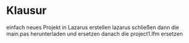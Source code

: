 # Klausur

einfach neues Projekt in Lazarus erstellen
lazarus schließen
dann die main.pas herunterladen und ersetzen
danach die project1.lfm ersetzen
